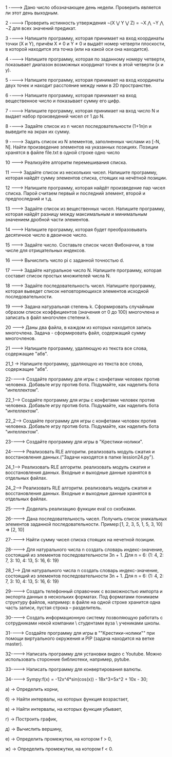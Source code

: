 1 ----> Дано число обозначающее день недели. Проверить является ли этот день выходным.

2 ----> Проверить истинность утверждения ¬(X ⋁ Y ⋁ Z) = ¬X ⋀ ¬Y ⋀ ¬Z для всех значений предикат.

3 ----> Напишите программу, которая принимает на вход координаты точки (X и Y), причём X ≠ 0 и Y ≠ 0 и выдаёт номер четверти плоскости, в которой находится эта точка (или на какой оси она находится).

4 ----> Напишите программу, которая по заданному номеру четверти, показывает диапазон возможных координат точек в этой четверти (x и y).

5 ----> Напишите программу, которая принимает на вход координаты двух точек и находит расстояние между ними в 2D пространстве.

6 ----> Напишите программу, которая принимает на вход вещественное число и показывает сумму его цифр.

7 ----> Напишите программу, которая принимает на вход число N и выдает набор произведений чисел от 1 до N.

8 ----> Задайте список из n чисел последовательности (1+1n)n и выведите на экран их сумму.

9 ----> Задать список из N элементов, заполненных числами из [-N, N]. Найти произведение элементов на указанных позициях. Позиции хранятся в файле file.txt в одной строке одно число

10 ---> Реализуйте алгоритм перемешивания списка.

11 ---> Задайте список из нескольких чисел. Напишите программу, которая найдёт сумму элементов списка, стоящих на нечётной позиции.

12 ---> Напишите программу, которая найдёт произведение пар чисел списка. Парой считаем первый и последний элемент, второй и предпоследний и т.д.

13 ---> Задайте список из вещественных чисел. Напишите программу, которая найдёт разницу между максимальным и минимальным значением дробной части элементов.

14 ---> Напишите программу, которая будет преобразовывать десятичное число в  двоичное число.

15 ---> Задайте число. Составьте список чисел Фибоначчи, в том числе для отрицательных индексов.

16 ---> Вычислить число pi c заданной точностью d.

17 ---> Задайте натуральное число N. Напишите программу, которая составит список простых множителей числа N.

18 ---> Задайте последовательность чисел. Напишите программу, которая выведет список неповторяющихся элементов исходной последовательности.

19 ---> Задана натуральная степень k. Сформировать случайным образом список коэффициентов (значения от 0 до 100) многочлена и записать в файл многочлен степени k.

20 ---> Даны два файла, в каждом из которых находится запись многочлена. Задача - сформировать файл, содержащий сумму многочленов.

21 ---> Напишите программу, удаляющую из текста все слова, содержащие "абв".

21_1 -> Напишите программу, удаляющую из текста все слова, содержащие "абв".

22----> Создайте программу для игры с конфетами человек против человека. Добавьте игру против бота. Подумайте, как наделить бота "интеллектом".

22_1--> Создайте программу для игры с конфетами человек против человека. Добавьте игру против бота. Подумайте, как наделить бота "интеллектом".

22_2--> Создайте программу для игры с конфетами человек против человека. Добавьте игру против бота. Подумайте, как наделить бота "интеллектом".

23----> Создайте программу для игры в "Крестики-нолики".

24----> Реализовать RLE алгоритм. реализовать модуль сжатия и восстановления данных.("Задачи находятся в папке lession24.py").

24_1--> Реализовать RLE алгоритм. реализовать модуль сжатия и восстановления данных. Входные и выходные данные хранятся в отдельных файлах.

24_2--> Реализовать RLE алгоритм. реализовать модуль сжатия и восстановления данных. Входные и выходные данные хранятся в отдельных файлах.

25----> Доделать реализацию функции eval со скобками.

26----> Дана последовательность чисел. Получить список уникальных элементов заданной последовательности. Пример:[1, 2, 3, 5, 1, 5, 3, 10] => [2, 10]

27----> Найти сумму чисел списка стоящих на нечетной позиции.

28----> Для натурального числа n создать словарь индекс-значение, состоящий из элементов последовательности 3n + 1. Для n = 6: {1: 4, 2: 7, 3: 10, 4: 13, 5: 16, 6: 19}

28_1--> Для натурального числа n создать словарь индекс-значение, состоящий из элементов последовательности 3n + 1. Для n = 6: {1: 4, 2: 7, 3: 10, 4: 13, 5: 16, 6: 19}

29----> Создать телефонный справочник с возможностью импорта и экспорта данных в нескольких форматах. Под форматами понимаем структуру файлов, например: в файле на одной строке хранится одна часть записи, пустая строка – разделитель.

30----> Создать информационную систему позволяющую работать с сотрудниками некой компании \ студентами вуза \ учениками школы. 

31----> Создайте программу для игры в ""Крестики-нолики"" при помощи виртуального окружения и PIP (задача находится на ветке master).

32----> Написать программу для установки видео с Youtube. Можно использовать сторонние библиотеки, например, pytube.

33----> Написать программу для конвертирования валюты.

34----> Sympy:f(x) = -12x^4*sin(cos(x)) - 18x^3+5x^2 + 10x - 30;

а) -> Определить корни,
 
б) -> Найти интервалы, на которых функция возрастает,
 
в) -> Найти интервалы, на которых функция убывает,
 
г) -> Построить график,
 
д) -> Вычислить вершину,
 
е) -> Определить промежутки, на котором f > 0,
 
ж) -> Определить промежутки, на котором f < 0.
